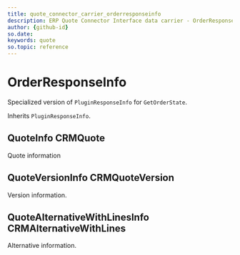 ```yaml
---
title: quote_connector_carrier_orderresponseinfo
description: ERP Quote Connector Interface data carrier - OrderResponseInfo
author: {github-id}
so.date:
keywords: quote
so.topic: reference
---
```


# OrderResponseInfo

Specialized version of `PluginResponseInfo` for `GetOrderState`.

Inherits `PluginResponseInfo`.

## QuoteInfo CRMQuote

Quote information

## QuoteVersionInfo CRMQuoteVersion

Version information.

## QuoteAlternativeWithLinesInfo CRMAlternativeWithLines

Alternative information.
